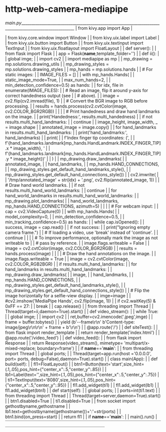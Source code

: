 # http-web-camera-mediapipe
_main.py__________________________________________________________________________________________________________
| from kivy.app import App                                                                                   |

| from kivy.core.window import Window                                                                        |
| from kivy.uix.label import Label                                                                           |
| from kivy.uix.button import Button                                                                         |
| from kivy.uix.textinput import TextInput                                                                   |
| from kivy.uix.floatlayout import FloatLayout                                                               |
| def server():                                                                                              |
|     from flask import Flask                                                                                |
|     app = Flask(__name__,template_folder='')                                                               |
|     def ii():                                                                                              |
|         global imge;                                                                                       |
|         import cv2                                                                                         |
|         import mediapipe as mp                                                                             |
|         mp_drawing = mp.solutions.drawing_utils                                                            |
|         mp_drawing_styles = mp.solutions.drawing_styles                                                    |
|         mp_hands = mp.solutions.hands                                                                      |
|         # For static images:                                                                               |
|         IMAGE_FILES = []                                                                                   |
|         with mp_hands.Hands(                                                                               |
|             static_image_mode=True,                                                                        |
|             max_num_hands=2,                                                                               |
|         min_detection_confidence=0.5) as hands:                                                            |
|           for idx, file in enumerate(IMAGE_FILES):                                                         |
|             # Read an image, flip it around y-axis for correct handedness output (see                      |
|             # above).                                                                                      |
|             image = cv2.flip(cv2.imread(file), 1)                                                          |
|             # Convert the BGR image to RGB before processing.                                              |
|             results = hands.process(cv2.cvtColor(image, cv2.COLOR_BGR2RGB))                                |
|                                                                                                            |
|             # Print handedness and draw hand landmarks on the image.                                       |
|             print('Handedness:', results.multi_handedness)                                                 |
|             if not results.multi_hand_landmarks:                                                           |
|                 continue                                                                                   |
|             image_height, image_width, _ = image.shape                                                     |
|             annotated_image = image.copy()                                                                 |
|             for hand_landmarks in results.multi_hand_landmarks:                                            |
|                 print('hand_landmarks:', hand_landmarks)                                                   |
|                 print(                                                                                     |
|                     f'Index finger tip coordinates: (',                                                    |
|                     f'{hand_landmarks.landmark[mp_hands.HandLandmark.INDEX_FINGER_TIP].x * image_width}, ' |
|                     f'{hand_landmarks.landmark[mp_hands.HandLandmark.INDEX_FINGER_TIP].y * image_height})' |
|                 )                                                                                          |
|                 mp_drawing.draw_landmarks(                                                                 |
|                     annotated_image,                                                                       |
|                     hand_landmarks,                                                                        |
|                     mp_hands.HAND_CONNECTIONS,                                                             |
|                     mp_drawing_styles.get_default_hand_landmarks_style(),                                  |
|                     mp_drawing_styles.get_default_hand_connections_style())                                |
|             cv2.imwrite(                                                                                   |
|                 '/tmp/annotated_image' + str(idx) + '.png', cv2.flip(annotated_image, 1))                  |
|             # Draw hand world landmarks.                                                                   |
|             if not results.multi_hand_world_landmarks:                                                     |
|                 continue                                                                                   |
|             for hand_world_landmarks in results.multi_hand_world_landmarks:                                |
|                 mp_drawing.plot_landmarks(                                                                 |
|                     hand_world_landmarks, mp_hands.HAND_CONNECTIONS, azimuth=5)                            |
|                                                                                                            |
|         # For webcam input:                                                                                |
|         cap = cv2.VideoCapture(0)                                                                          |
|         with mp_hands.Hands(                                                                               |
|             model_complexity=0,                                                                            |
|             min_detection_confidence=0.5,                                                                  |
|             min_tracking_confidence=0.5) as hands:                                                         |
|           while cap.isOpened():                                                                            |
|             success, image = cap.read()                                                                    |
|             if not success:                                                                                |
|                 print("Ignoring empty camera frame.")                                                      |
|                 # If loading a video, use 'break' instead of 'continue'.                                   |
|                 continue                                                                                   |
|                                                                                                            |
|             # To improve performance, optionally mark the image as not writeable to                        |
|             # pass by reference.                                                                           |
|             image.flags.writeable = False                                                                  |
|             image = cv2.cvtColor(image, cv2.COLOR_BGR2RGB)                                                 |
|             results = hands.process(image)                                                                 |
|                                                                                                            |
|             # Draw the hand annotations on the image.                                                      |
|             image.flags.writeable = True                                                                   |
|             image = cv2.cvtColor(image, cv2.COLOR_RGB2BGR)                                                 |
|             if results.multi_hand_landmarks:                                                               |
|                 for hand_landmarks in results.multi_hand_landmarks:                                        |
|                     mp_drawing.draw_landmarks(                                                             |
|                         image,                                                                             |
|                         hand_landmarks,                                                                    |
|                         mp_hands.HAND_CONNECTIONS,                                                         |
|                         mp_drawing_styles.get_default_hand_landmarks_style(),                              |
|                         mp_drawing_styles.get_default_hand_connections_style())                            |
|             # Flip the image horizontally for a selfie-view display.                                       |
|             imge=image                                                                                     |
|             #cv2.imshow('MediaPipe Hands', cv2.flip(image, 1))                                             |
|             if cv2.waitKey(5) & 0xFF == 27:                                                                |
|                 break                                                                                      |
|         cap.release()                                                                                      |
|     from threading import Thread                                                                           |
|     Thread(target=ii,daemon=True).start()                                                                  |
|     def video_stream():                                                                                    |
|         while True:                                                                                        |
|             global imge;                                                                                   |
|             import cv2                                                                                     |
|             ret,buffer=cv2.imencode('.jpeg',imge)                                                          |
|             frame = buffer.tobytes()                                                                       |
|            yield (b'--frame\r\n' b'Content-type: image/jpeg\r\n\r\n' + frame + b'\r\n')                    |
|     @app.route('/')                                                                                        |
|     def siteTest():                                                                                        |
|         from flask import render_template                                                                  |
|         return render_template('index.html')                                                               |
|     @app.route('/video_feed')                                                                              |
|     def video_feed():                                                                                      |
|         from flask import Response                                                                         |
|         return Response(video_stream(), mimetype= 'multipart/x-mixed-replace; boundary=frame')             |
|     if __name__=='__main__':                                                                               |
|         from threading import Thread                                                                       |
|         global ports;                                                                                      |
|         Thread(target=app.run(host ='0.0.0.0', port= ports, debug=False),daemon=True).start()              |
| class main(App):                                                                                           |
|     def build(self):                                                                                       |
|         fl1=FloatLayout()                                                                                  |
|         btn1=Button(text='start',size_hint=(.1,.05),pos_hint={"center_x":.5,"center_y":.85})               |
|         lb1=Label(text='',size_hint=(.1,.05),pos_hint={"center_x":.5,"center_y":.75})                      |
|         ti1=TextInput(text='8080',size_hint=(.1,.05),pos_hint={"center_x":.5,"center_y":.95})              |
|         fl1.add_widget(ti1)                                                                                |
|         fl1.add_widget(lb1)                                                                                |
|         fl1.add_widget(btn1)                                                                               |
|         def start(self):                                                                                   |
|             global ports;                                                                                  |
|             ports=int(ti1.text)                                                                            |
|             from threading import Thread                                                                   |
|             Thread(target=server,daemon=True).start()                                                      |
|             btn1.disabled=True                                                                             |
|             ti1.disabled=True                                                                              |
|             from socket import gethostbyname,gethostname                                                   |
|             lb1.text=gethostbyname(gethostname())+':'+str(ports)                                           |
|         btn1.bind(on_press=start)                                                                          |
|         return fl1                                                                                         |
| if __name__=='__main__':                                                                                   |
|     main().run()                                                                                           |
￣￣￣￣￣￣￣￣￣￣￣￣￣￣￣￣￣￣￣￣￣￣￣￣￣￣￣￣￣￣￣￣￣￣￣￣￣￣￣￣￣￣￣￣￣￣￣￣￣￣￣￣￣￣￣￣￣￣￣
